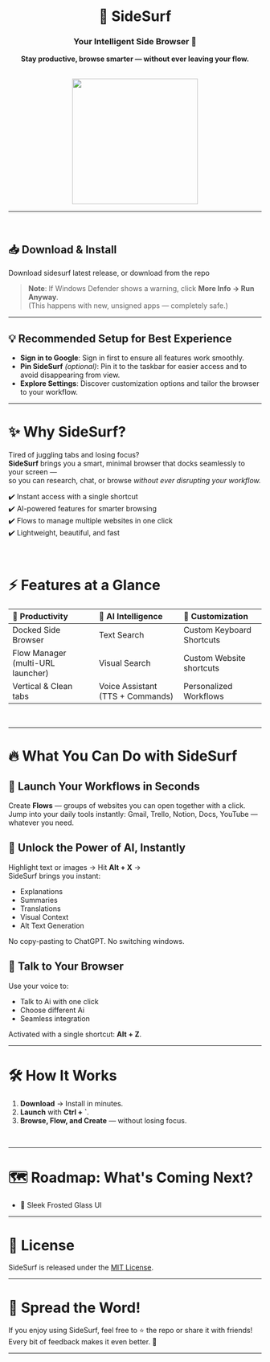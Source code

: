<div align="center">
  
# 🌊 SideSurf

### Your Intelligent Side Browser 🚀  
**Stay productive, browse smarter — without ever leaving your flow.**

<br/>

<img src="https://i.postimg.cc/yxtXb3Qq/my-image-1.png" width="250"/>

---

</div>

<br/>


## 📥 Download & Install

Download sidesurf latest release, or download from the repo

> **Note**: If Windows Defender shows a warning, click **More Info → Run Anyway**.  
> (This happens with new, unsigned apps — completely safe.)

---

## 💡 Recommended Setup for Best Experience

- **Sign in to Google**: Sign in first to ensure all features work smoothly.
- **Pin SideSurf** *(optional)*: Pin it to the taskbar for easier access and to avoid disappearing from view.
- **Explore Settings**: Discover customization options and tailor the browser to your workflow.

---

# ✨ Why SideSurf?

Tired of juggling tabs and losing focus?  
**SideSurf** brings you a smart, minimal browser that docks seamlessly to your screen —  
so you can research, chat, or browse *without ever disrupting your workflow.*

✔️ Instant access with a single shortcut  
✔️ AI-powered features for smarter browsing  
✔️ Flows to manage multiple websites in one click  
✔️ Lightweight, beautiful, and fast

<br/>

# ⚡ Features at a Glance

| 🚀 Productivity | 🤖 AI Intelligence | 🎨 Customization |
|:----------------|:------------------|:----------------|
| Docked Side Browser | Text Search | Custom Keyboard Shortcuts |
| Flow Manager (multi-URL launcher) | Visual Search | Custom Website shortcuts |
| Vertical & Clean tabs | Voice Assistant (TTS + Commands) | Personalized Workflows |

<br/>

---

# 🔥 What You Can Do with SideSurf

## 🧠 Launch Your Workflows in Seconds

Create **Flows** — groups of websites you can open together with a click.  
Jump into your daily tools instantly: Gmail, Trello, Notion, Docs, YouTube — whatever you need.

## 🤖 Unlock the Power of AI, Instantly

Highlight text or images → Hit **Alt + X** →  
SideSurf brings you instant:

- Explanations
- Summaries
- Translations
- Visual Context
- Alt Text Generation

No copy-pasting to ChatGPT. No switching windows.

## 🎤 Talk to Your Browser

Use your voice to:

- Talk to Ai with one click
- Choose different Ai 
- Seamless integration

Activated with a single shortcut: **Alt + Z**.

---

# 🛠️ How It Works

1. **Download** → Install in minutes.
2. **Launch** with **Ctrl + `**.
3. **Browse, Flow, and Create** — without losing focus.


<br/>

---

# 🗺️ Roadmap: What's Coming Next?

- 🎨 Sleek Frosted Glass UI  

---

# 📝 License

SideSurf is released under the [MIT License](LICENSE).

---

# 📢 Spread the Word!

If you enjoy using SideSurf, feel free to ⭐ the repo or share it with friends!  
Every bit of feedback makes it even better. 🚀

---
